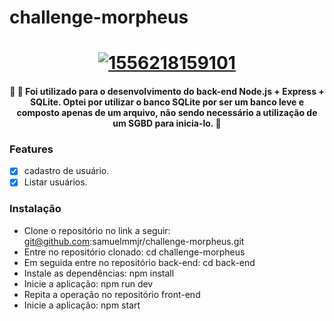 # challenge-morpheus
<h1 align="center">  
<a href="https://imgbb.com/"><img src="https://i.ibb.co/qWKDFhM/1556218159101.jpg" alt="1556218159101" border="0"></a>

<h4 align="center"> 
	🚧  🚀 Foi utilizado para o desenvolvimento do back-end Node.js + Express + SQLite. Optei por utilizar o banco SQLite por ser um banco leve e composto apenas de um arquivo, não sendo necessário a utilização de um SGBD para inicia-lo.  🚧
</h4>

### Features

- [x] cadastro de usuário.
- [x] Listar usuários.

### Instalação

- Clone o repositório no link a seguir: git@github.com:samuelmmjr/challenge-morpheus.git
- Entre no repositório clonado: cd  challenge-morpheus
- Em seguida entre no repositório back-end: cd back-end
- Instale as dependências: npm install
- Inicie a aplicação: npm run dev
- Repita a operação no repositório front-end
- Inicie a aplicação: npm start
